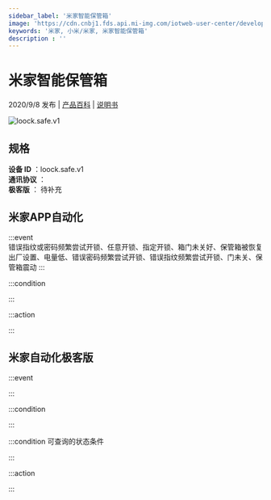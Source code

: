 ```yaml
---
sidebar_label: '米家智能保管箱'
image: 'https://cdn.cnbj1.fds.api.mi-img.com/iotweb-user-center/developer_1679047723634nZFxAs7x.png?GalaxyAccessKeyId=AKVGLQWBOVIRQ3XLEW&Expires=9223372036854775807&Signature=nsrfYvoc1pfFu1bDevH8IXo/7Jo='
keywords: '米家, 小米/米家, 米家智能保管箱'
description : ''
---
```

# 米家智能保管箱

2020/9/8 发布 | [产品百科](https://home.mi.com/webapp/content/baike/product/index.html?model=loock.safe.v1/) | [说明书](https://home.mi.com/views/introduction.html?model=loock.safe.v1&region=cn)

![loock.safe.v1](https://cdn.cnbj1.fds.api.mi-img.com/iotweb-user-center/developer_1679047723634nZFxAs7x.png?GalaxyAccessKeyId=AKVGLQWBOVIRQ3XLEW&Expires=9223372036854775807&Signature=nsrfYvoc1pfFu1bDevH8IXo/7Jo=)

## 规格  
> 
**设备 ID** ：loock.safe.v1  
**通讯协议** ：  
**极客版**  ： 待补充 


## 米家APP自动化  

:::event  
错误指纹或密码频繁尝试开锁、任意开锁、指定开锁、箱门未关好、保管箱被恢复出厂设置、电量低、错误密码频繁尝试开锁、错误指纹频繁尝试开锁、门未关、保管箱震动
:::

:::condition  

:::

:::action   

:::

## 米家自动化极客版  

:::event  

:::

:::condition  

:::

:::condition 可查询的状态条件  

:::

:::action  

:::

        

